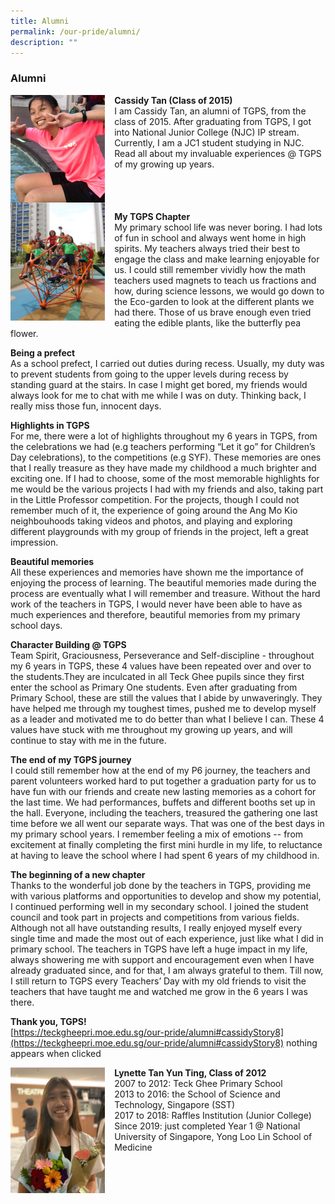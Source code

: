 ```yaml
---
title: Alumni
permalink: /our-pride/alumni/
description: ""
---
```

### **Alumni**

<img src="/images/alumni1.png" style="width:30%;margin-right:15px;" align = "left">

**Cassidy Tan (Class of 2015)**<br>
I am Cassidy Tan, an alumni of TGPS, from the class of 2015. After graduating from TGPS, I got into National Junior College (NJC) IP stream. Currently, I am a JC1 student studying in NJC.  Read all about my invaluable experiences @ TGPS of my growing up years.

<br clear="left">

<img src="/images/alumni2.png" style="width:30%;margin-right:15px;" align = "left">

**My TGPS Chapter**<br>
My primary school life was never boring. I had lots of fun in school and always went home in high spirits. My teachers always tried their best to engage the class and make learning enjoyable for us. I could still remember vividly how the math teachers used magnets to teach us fractions and how, during science lessons, we would go down to the Eco-garden to look at the different plants we had there. Those of us brave enough even tried eating the edible plants, like the butterfly pea flower.

**Being a prefect**<br>
As a school prefect, I carried out duties during recess. Usually, my duty was to prevent students from going to the upper levels during recess by standing guard at the stairs. In case I might get bored, my friends would always look for me to chat with me while I was on duty. Thinking back, I really miss those fun, innocent days.

**Highlights in TGPS**<br>
For me, there were a lot of highlights throughout my 6 years in TGPS, from the celebrations we had (e.g teachers performing “Let it go” for Children’s Day celebrations), to the competitions (e.g SYF). These memories are ones that I really treasure as they have made my childhood a much brighter and exciting one. If I had to choose, some of the most memorable highlights for me would be the various projects I had with my friends and also, taking part in the Little Professor competition. For the projects, though I could not remember much of it, the experience of going around the Ang Mo Kio neighbouhoods taking videos and photos, and playing and exploring different playgrounds with my group of friends in the project, left a great impression.

**Beautiful memories**<br>
All these experiences and memories have shown me the importance of enjoying the process of learning. The beautiful memories made during the process are eventually what I will remember and treasure. Without the hard work of the teachers in TGPS, I would never have been able to have as much experiences and therefore, beautiful memories from my primary school days.

**Character Building @ TGPS**<br>
Team Spirit, Graciousness, Perseverance and Self-discipline - throughout my 6 years in TGPS, these 4 values have been repeated over and over to the students.They are inculcated in all Teck Ghee pupils since they first enter the school as Primary One students. Even after graduating from Primary School, these are still the values that I abide by unwaveringly. They have helped me through my toughest times, pushed me to develop myself as a leader and motivated me to do better than what I believe I can. These 4 values have stuck with me throughout my growing up years, and will continue to stay with me in the future.

**The end of my TGPS journey**<br>
I could still remember how at the end of my P6 journey, the teachers and parent volunteers worked hard to put together a graduation party for us to have fun with our friends and create new lasting memories as a cohort for the last time. We had performances, buffets and different booths set up in the hall. Everyone, including the teachers, treasured the gathering one last time before we all went our separate ways. That was one of the best days in my primary school years. I remember feeling a mix of emotions -- from excitement at finally completing the first mini hurdle in my life, to reluctance at having to leave the school where I had spent 6 years of my childhood in.

**The beginning of a new chapter**<br>
Thanks to the wonderful job done by the teachers in TGPS, providing me with various platforms and opportunities to develop and show my potential, I continued performing well in my secondary school. I joined the student council and took part in projects and competitions from various fields. Although not all have outstanding results, I really enjoyed myself every single time and made the most out of each experience, just like what I did in primary school. The teachers in TGPS have left a huge impact in my life, always showering me with support and encouragement even when I have already graduated since, and for that, I am always grateful to them. Till now, I still return to TGPS every Teachers’ Day with my old friends to visit the teachers that have taught me and watched me grow in the 6 years I was there.

**Thank you, TGPS!**<br>
[https://teckgheepri.moe.edu.sg/our-pride/alumni#cassidyStory8](https://teckgheepri.moe.edu.sg/our-pride/alumni#cassidyStory8) nothing appears when clicked

<img src="/images/alumni3.jpg" style="width:30%;margin-right:15px;" align = "left">

**Lynette Tan Yun Ting, Class of 2012**<br>
2007 to 2012: Teck Ghee Primary School<br>
2013 to 2016: the School of Science and Technology, Singapore (SST)<br>
2017 to 2018: Raffles Institution (Junior College)<br>
Since 2019: just completed Year 1 @ National University of Singapore, Yong Loo Lin School of Medicine